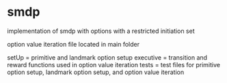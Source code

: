 # smdp
implementation of smdp with options with a restricted initiation set

option value iteration file located in main folder

setUp = primitive and landmark option setup 
executive = transition and reward functions used in option value iteration
tests = test files for primitive option setup, landmark option setup, and option value iteration
